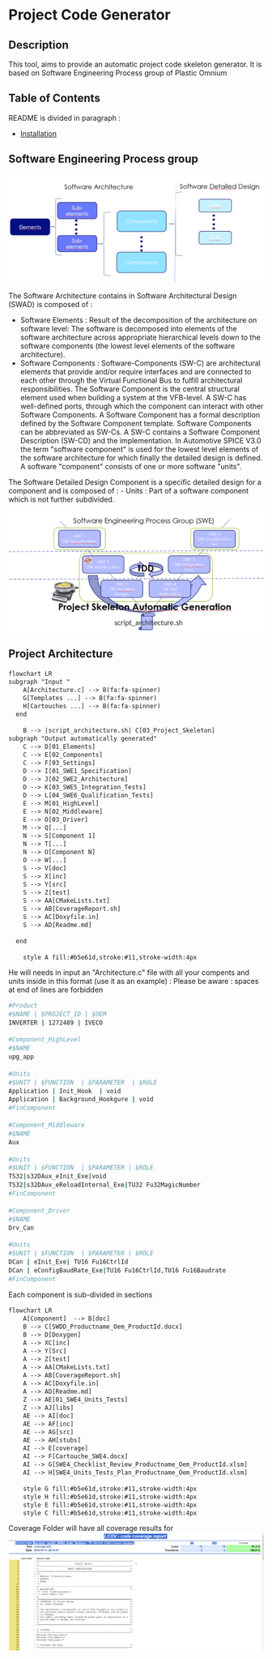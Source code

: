 # Project Code Generator

## Description

This tool, aims to provide an automatic project code skeleton generator. 
It is based on Software Engineering Process group of Plastic Omnium

## Table of Contents  

README is divided in paragraph :

- [Installation](INSTALL.md) 
 
## Software Engineering Process group

![SWE](images/SWE.PNG)

The Software Architecture contains in Software Architectural Design (SWAD) is composed of :
   - Software Elements : Result of the decomposition of the architecture on software level: The software is decomposed into elements of the software architecture across appropriate hierarchical levels down to the software components (the lowest level elements of the software architecture).
   - Software Components : Software-Components (SW-C) are architectural elements that provide and/or require interfaces and are connected to each other through the Virtual Functional Bus to fulfill architectural responsibilities. The Software Component is the central structural element used when building a system at the VFB-level. A SW-C has well-defined ports, through which the component can interact with other Software Components.
A Software Component has a formal description defined by the Software Component template. Software Components can be abbreviated as SW-Cs.
A SW-C contains a Software Component Description (SW-CD) and the implementation.
In Automotive SPICE V3.0 the term "software component" is used for the lowest level elements of the software architecture for which finally the detailed design is defined. A software "component" consists of one or more software "units".

The Software Detailed Design Component is a specific detailed design for a component and is composed of :
    - Units : Part of a software component which is not further subdivided. 

![SWE](images/SWE2.PNG)


## Project Architecture

```mermaid 
flowchart LR
subgraph "Input "
    A[Architecture.c] --> B(fa:fa-spinner)
    G[Templates ...] --> B(fa:fa-spinner)
    H[Cartouches ...] --> B(fa:fa-spinner)
  end
    
    B --> |script_architecture.sh| C[03_Project_Skeleton]
subgraph "Output automatically generated"
    C --> D[01_Elements]
    C --> E[02_Components]
    C --> F[03_Settings]
    D --> I[01_SWE1_Specification]
    D --> J[02_SWE2_Architecture]
    D --> K[03_SWE5_Integration_Tests]
    D --> L[04_SWE6_Qualification_Tests]
    E --> M[01_HighLevel]
    E --> N[02_Middleware]
    E --> O[03_Driver] 
    M --> Q[...] 
    N --> S[Component 1]
    N --> T[...]
    N --> U[Component N] 
    O --> W[...] 
    S --> V[doc]
    S --> X[inc]
    S --> Y[src]
    S --> Z[test]
    S --> AA[CMakeLists.txt]
    S --> AB[CoverageReport.sh]
    S --> AC[Doxyfile.in]
    S --> AD[Readme.md]
    
  end
  
    style A fill:#b5e61d,stroke:#11,stroke-width:4px
```

He will needs in input an "Architecture.c" file with all your compents and units inside in this format (use it as an example) :
Please be aware : spaces at end of lines are forbidden

```bash
#Product
#$NAME | $PROJECT_ID | $OEM
INVERTER | 1272489 | IVECO

#Component_HighLevel
#$NAME
upg_app

#Units
#$UNIT | $FUNCTION  | $PARAMETER  | $ROLE 
Application | Init_Hook  | void
Application | Background_Hookgure | void
#FinComponent

#Component_Middleware
#$NAME
Aux

#Units
#$UNIT | $FUNCTION  | $PARAMETER | $ROLE 
TS32|s32DAux_eInit_Exe|void
TS32|s32DAux_eReloadInternal_Exe|TU32 Fu32MagicNumber 
#FinComponent

#Component_Driver
#$NAME
Drv_Can

#Units
#$UNIT | $FUNCTION  | $PARAMETER | $ROLE 
DCan | eInit_Exe| TU16 Fu16CtrlId
DCan | eConfigBaudRate_Exe|TU16 Fu16CtrlId,TU16 Fu16Baudrate 
#FinComponent
```

Each component is sub-divided in sections

```mermaid 
flowchart LR 
    A[Component]  --> B[doc]
    B --> C[SWDD_Productname_Oem_ProductId.docx]
    B --> D[Doxygen]
    A --> XC[inc]
    A --> Y[Src]
    A --> Z[test]
    A --> AA[CMakeLists.txt]
    A --> AB[CoverageReport.sh]
    A --> AC[Doxyfile.in]
    A --> AD[Readme.md]
    Z --> AE[01_SWE4_Units_Tests]
    Z --> AJ[libs]
    AE --> AI[doc]
    AE --> AF[inc]
    AE --> AG[src]
    AE --> AH[stubs]
    AI --> E[coverage]
    AI --> F[Cartouche_SWE4.docx]
    AI --> G[SWE4_Checklist_Review_Productname_Oem_ProductId.xlsm]
    AI --> H[SWE4_Units_Tests_Plan_Productname_Oem_ProductId.xlsm]

    style G fill:#b5e61d,stroke:#11,stroke-width:4px
    style H fill:#b5e61d,stroke:#11,stroke-width:4px 
    style E fill:#b5e61d,stroke:#11,stroke-width:4px 
    style C fill:#b5e61d,stroke:#11,stroke-width:4px
```

Coverage Folder will have all coverage results for 
![Screenshot](images/Capture.PNG)
